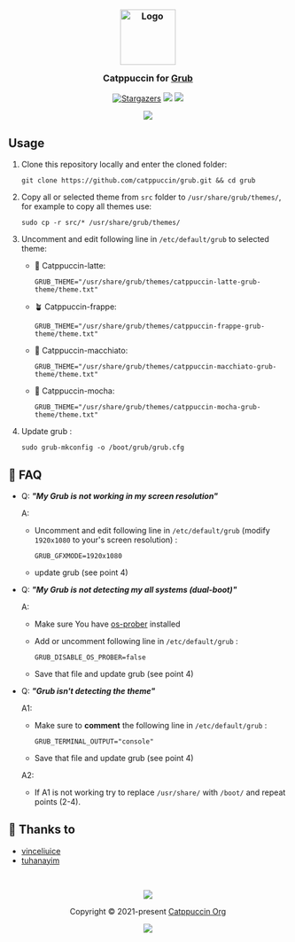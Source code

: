 <h3 align="center">
	<img src="https://raw.githubusercontent.com/catppuccin/catppuccin/main/assets/logos/exports/1544x1544_circle.png" width="100" alt="Logo"/><br/>
	<img src="https://raw.githubusercontent.com/catppuccin/catppuccin/main/assets/misc/transparent.png" height="30" width="0px"/>
	Catppuccin for <a href="https://www.gnu.org/software/grub/">Grub</a>
	<img src="https://raw.githubusercontent.com/catppuccin/catppuccin/main/assets/misc/transparent.png" height="30" width="0px"/>
</h3>
<p align="center">
    <a href="https://github.com/catppuccin/grub/stargazers"><img alt="Stargazers" src="https://img.shields.io/github/stars/catppuccin/grub?style=for-the-badge&color=B4BEFE&logoColor=CDD6F4&labelColor=313244"></a>
    <a href="https://github.com/catppuccin/grub/issues"><img src="https://img.shields.io/github/issues/catppuccin/grub?colorA=313244&colorB=FAB387&style=for-the-badge"></a>
    <a href="https://github.com/catppuccin/grub/contributors"><img src="https://img.shields.io/github/contributors/catppuccin/grub?colorA=313244&colorB=A6E3A1&style=for-the-badge"></a>
</p>


<p align="center">
  <img src="https://github.com/catppuccin/grub/raw/main/assets/cat-grub.png"/>
</p>

## Usage

1. Clone this repository locally and enter the cloned folder:
   
   ```shell
   git clone https://github.com/catppuccin/grub.git && cd grub
   ```

2. Copy all or selected theme from `src` folder to `/usr/share/grub/themes/`, for example to copy all themes use:
   
   ```shell
   sudo cp -r src/* /usr/share/grub/themes/
   ```
3. Uncomment and edit following line in `/etc/default/grub` to selected theme:
    - 🌻 Catppuccin-latte:
   
      ```shell
      GRUB_THEME="/usr/share/grub/themes/catppuccin-latte-grub-theme/theme.txt"
      ```
    - 🪴 Catppuccin-frappe:
   
      ```shell
      GRUB_THEME="/usr/share/grub/themes/catppuccin-frappe-grub-theme/theme.txt"
      ```
    - 🌺 Catppuccin-macchiato:
   
      ```shell
      GRUB_THEME="/usr/share/grub/themes/catppuccin-macchiato-grub-theme/theme.txt"
      ```
    - 🌿 Catppuccin-mocha:
   
      ```shell
      GRUB_THEME="/usr/share/grub/themes/catppuccin-mocha-grub-theme/theme.txt"
      ```

4. Update grub :
   
   ```shell
   sudo grub-mkconfig -o /boot/grub/grub.cfg
   ```

## 🙋 FAQ

- Q: **_"My Grub is not working in my screen resolution"_**
  
  A: 
  - Uncomment and edit following line in `/etc/default/grub` (modify `1920x1080` to your's screen resolution) : 
  
     ```shell
     GRUB_GFXMODE=1920x1080
     ```
  - update grub (see point 4)
  
- Q: **_"My Grub is not detecting my all systems (dual-boot)"_**
  
  A: 
  - Make sure You have [os-prober](https://joeyh.name/code/os-prober/) installed
  
  - Add or uncomment following line in `/etc/default/grub` :
  
     ```shell
     GRUB_DISABLE_OS_PROBER=false
     ```
  - Save that file and update grub (see point 4)
  
- Q: **_"Grub isn't detecting the theme"_**

  A1: 
  - Make sure to **comment** the following line in `/etc/default/grub` :
  
     ```
     GRUB_TERMINAL_OUTPUT="console"
     ```
  - Save that file and update grub (see point 4)
  
  A2:
  - If A1 is not working try to replace `/usr/share/` with `/boot/` and repeat points (2-4).
  
## 💝 Thanks to

- [vinceliuice](https://github.com/vinceliuice/grub2-themes)
- [tuhanayim](https://github.com/tuhanayim)

&nbsp;

<p align="center"><img src="https://raw.githubusercontent.com/catppuccin/catppuccin/main/assets/footers/gray0_ctp_on_line.svg?sanitize=true" /></p>
<p align="center">Copyright &copy; 2021-present <a href="https://github.com/catppuccin" target="_blank">Catppuccin Org</a>
<p align="center"><a href="https://github.com/catppuccin/catppuccin/blob/main/LICENSE"><img src="https://img.shields.io/static/v1.svg?style=for-the-badge&label=License&message=MIT&logoColor=CDD6F4&colorA=313244&colorB=B4BEFE"/></a></p>
